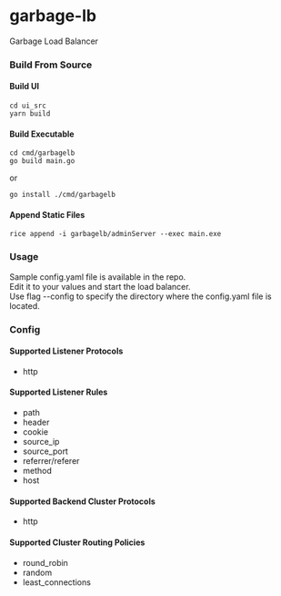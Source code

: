# garbage-lb
Garbage Load Balancer


### Build From Source

#### Build UI
    cd ui_src
    yarn build

#### Build Executable
    cd cmd/garbagelb
    go build main.go
    
or

    go install ./cmd/garbagelb


#### Append Static Files
    rice append -i garbagelb/adminServer --exec main.exe


### Usage
Sample config.yaml file is available in the repo.  
Edit it to your values and start the load balancer.  
Use flag --config to specify the directory where the config.yaml file is located.   


### Config

#### Supported Listener Protocols
- http

#### Supported Listener Rules
- path
- header
- cookie
- source_ip
- source_port
- referrer/referer
- method
- host

#### Supported Backend Cluster Protocols
- http

#### Supported Cluster Routing Policies
- round_robin
- random
- least_connections
